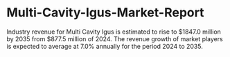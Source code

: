 # Multi-Cavity-Igus-Market-Report
Industry revenue for Multi Cavity Igus is estimated to rise to $1847.0 million by 2035 from $877.5 million of 2024. The revenue growth of market players is expected to average at 7.0% annually for the period 2024 to 2035.
